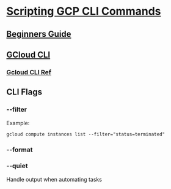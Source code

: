 # [Scripting GCP CLI Commands](https://cloud.google.com/sdk/docs/scripting-gcloud)

## [Beginners Guide](https://cloud.google.com/blog/products/management-tools/scripting-with-gcloud-a-beginners-guide-to-automating-gcp-tasks)



## [GCloud CLI](https://cloud.google.com/sdk/gcloud/)

### [Gcloud CLI Ref](https://cloud.google.com/sdk/gcloud/reference)



## CLI Flags

### --filter
Example:

`
gcloud compute instances list --filter="status=terminated"
`

### --format

### --quiet
Handle output when automating tasks

